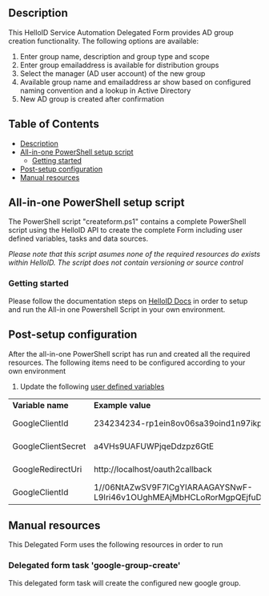 <!-- Description -->
## Description
This HelloID Service Automation Delegated Form provides AD group creation functionality. The following options are available:
 1. Enter group name, description and group type and scope
 2. Enter group emailaddress is available for distribution groups
 3. Select the manager (AD user account) of the new group
 4. Available group name and emailaddress ar show based on configured naming convention and a lookup in Active Directory
 5. New AD group is created after confirmation
 
<!-- TABLE OF CONTENTS -->
## Table of Contents
* [Description](#description)
* [All-in-one PowerShell setup script](#all-in-one-powershell-setup-script)
  * [Getting started](#getting-started)
* [Post-setup configuration](#post-setup-configuration)
* [Manual resources](#manual-resources)


## All-in-one PowerShell setup script
The PowerShell script "createform.ps1" contains a complete PowerShell script using the HelloID API to create the complete Form including user defined variables, tasks and data sources.

 _Please note that this script asumes none of the required resources do exists within HelloID. The script does not contain versioning or source control_


### Getting started
Please follow the documentation steps on [HelloID Docs](https://docs.helloid.com/hc/en-us/articles/360017556559-Service-automation-GitHub-resources) in order to setup and run the All-in one Powershell Script in your own environment.

 
## Post-setup configuration
After the all-in-one PowerShell script has run and created all the required resources. The following items need to be configured according to your own environment
 1. Update the following [user defined variables](https://docs.helloid.com/hc/en-us/articles/360014169933-How-to-Create-and-Manage-User-Defined-Variables)
<table>
  <tr><td><strong>Variable name</strong></td><td><strong>Example value</strong></td><td><strong>Description</strong></td></tr>
  <tr><td>GoogleClientId</td><td>234234234-rp1ein8ov06sa39oind1n97ikp7nhnggd.apps.googleusercontent.com</td><td>API Client Id</td></tr>
  <tr><td>GoogleClientSecret</td><td>a4VHs9UAFUWPjqeDdzpz6GtE</td><td>API Client Id</td></tr>
  <tr><td>GoogleRedirectUri</td><td>http://localhost/oauth2callback</td><td>API Redirect Uri</td></tr>
  <tr><td>GoogleClientId</td><td>1//06NtAZwSV9F7lCgYIARAAGAYSNwF-L9Iri46v1OUghMEAjMbHCLoRorMgpQEjfuDoqXOFbWcfdsM3hmh76ahF3PQyHXatdIKwxlo</td><td>API Refresh Token</td></tr>
</table>

## Manual resources
This Delegated Form uses the following resources in order to run

### Delegated form task 'google-group-create'
This delegated form task will create the configured new google group.
